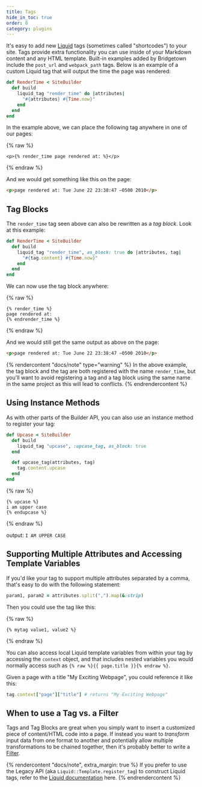 ```yaml
---
title: Tags
hide_in_toc: true
order: 0
category: plugins
---
```


It's easy to add new [Liquid](/docs/liquid/) tags (sometimes called "shortcodes") to
your site. Tags provide extra functionality you can use inside of your Markdown
content and any HTML template. Built-in examples added by Bridgetown include the
`post_url` and `webpack_path` tags. Below is an example of a custom Liquid tag that
will output the time the page was rendered:

```ruby
def RenderTime < SiteBuilder
  def build
    liquid_tag "render_time" do |attributes|
      "#{attributes} #{Time.now}"
    end
  end
end
```

In the example above, we can place the following tag anywhere in one of our
pages:

{% raw %}
```liquid
<p>{% render_time page rendered at: %}</p>
```
{% endraw %}

And we would get something like this on the page:

```html
<p>page rendered at: Tue June 22 23:38:47 –0500 2010</p>
```

## Tag Blocks

The `render_time` tag seen above can also be rewritten as a _tag block_. Look at this example:

```ruby
def RenderTime < SiteBuilder
  def build
    liquid_tag "render_time", as_block: true do |attributes, tag|
      "#{tag.content} #{Time.now}"
    end
  end
end
```

We can now use the tag block anywhere:

{% raw %}
```liquid
{% render_time %}
page rendered at:
{% endrender_time %}
```
{% endraw %}

And we would still get the same output as above on the page:

```html
<p>page rendered at: Tue June 22 23:38:47 –0500 2010</p>
```

{% rendercontent "docs/note" type="warning" %}
In the above example, the tag block and the tag are both registered with
the name `render_time`, but you'll want to avoid registering a tag and a tag block using the same name in the same project as this will lead to conflicts.
{% endrendercontent %}

## Using Instance Methods

As with other parts of the Builder API, you can also use an instance method to register your tag:

```ruby
def Upcase < SiteBuilder
  def build
    liquid_tag "upcase", :upcase_tag, as_block: true
  end

  def upcase_tag(attributes, tag)
    tag.content.upcase
  end
end
```

{% raw %}
```liquid
{% upcase %}
i am upper case
{% endupcase %}
```
{% endraw %}

output: `I AM UPPER CASE`

## Supporting Multiple Attributes and Accessing Template Variables

If you'd like your tag to support multiple attributes separated by a comma, that's
easy to do with the following statement:

```ruby
param1, param2 = attributes.split(",").map(&:strip)
```

Then you could use the tag like this:

{% raw %}
```liquid
{% mytag value1, value2 %}
```
{% endraw %}

You can also access local Liquid template variables from within your tag by
accessing the `context` object, and that includes nested variables you would
normally access such as `{% raw %}{{ page.title }}{% endraw %}`.

Given a page with a title "My Exciting Webpage", you could reference it like this:

```ruby
tag.context["page"]["title"] # returns "My Exciting Webpage"
```

## When to use a Tag vs. a Filter

Tags and Tag Blocks are great when you simply want to insert a customized piece of
content/HTML code into a page. If instead you want to _transform_ input data from
one format to another and potentially allow multiple transformations to be chained
together, then it's probably better to write a [Filter](/docs/plugins/filters/).

{% rendercontent "docs/note", extra_margin: true %}
If you prefer to use the Legacy API (aka `Liquid::Template.register_tag`) to
construct Liquid tags, refer to the [Liquid documentation](https://github.com/Shopify/liquid/wiki/Liquid-for-Programmers) here.
{% endrendercontent %}